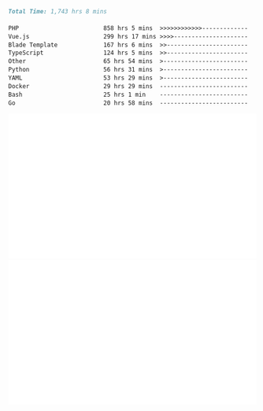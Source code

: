<!--START_SECTION:waka-->

```markdown
Total Time: 1,743 hrs 8 mins

PHP                        858 hrs 5 mins  >>>>>>>>>>>>-------------   47.43 %
Vue.js                     299 hrs 17 mins >>>>---------------------   16.54 %
Blade Template             167 hrs 6 mins  >>-----------------------   09.24 %
TypeScript                 124 hrs 5 mins  >>-----------------------   06.86 %
Other                      65 hrs 54 mins  >------------------------   03.64 %
Python                     56 hrs 31 mins  >------------------------   03.12 %
YAML                       53 hrs 29 mins  >------------------------   02.96 %
Docker                     29 hrs 29 mins  -------------------------   01.63 %
Bash                       25 hrs 1 min    -------------------------   01.38 %
Go                         20 hrs 58 mins  -------------------------   01.16 %
```

<!--END_SECTION:waka-->
<p align="center">
    <img src="https://raw.githubusercontent.com/rjp2525/rjp2525/output/generated/overview.svg">
    <img src="https://raw.githubusercontent.com/rjp2525/rjp2525/output/generated/languages.svg">
</p>
